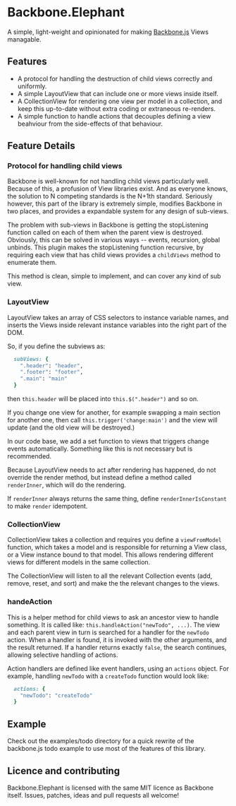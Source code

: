 # Backbone.Elephant

A simple, light-weight and opinionated for making [Backbone.js](https://backbonejs.org) Views managable.

## Features
- A protocol for handling the destruction of child views correctly and uniformly.
- A simple LayoutView that can include one or more views inside itself.
- A CollectionView for rendering one view per model in a collection, and keep this up-to-date without extra coding or extraneous re-renders.
- A simple function to handle actions that decouples defining a view beahviour from the side-effects of that behaviour.

## Feature Details

### Protocol for handling child views

Backbone is well-known for not handling child views particularly well.
Because of this, a profusion of View libraries exist.
And as everyone knows, the solution to N competing standards is the N+1th standard.
Seriously however, this part of the library is extremely simple, modifies Backbone in two places, and provides a expandable system for any design of sub-views.

The problem with sub-views in Backbone is getting the stopListening function called on each of them when the parent view is destroyed.
Obviously, this can be solved in various ways -- events, recursion, global unbinds.
This plugin makes the stopListening function recursive, by requiring each view that has child views provides a `childViews` method to enumerate them.

This method is clean, simple to implement, and can cover any kind of sub view.

### LayoutView

LayoutView takes an array of CSS selectors to instance variable names, and inserts the Views inside relevant instance variables into the right part of the DOM.

So, if you define the subviews as:

```ruby
  subViews: {
    ".header": "header",
    ".footer": "footer",
    ".main": "main"
  }
```

then `this.header` will be placed into `this.$(".header")` and so on.

If you change one view for another, for example swapping a main section for another one, then call `this.trigger('change:main')` and the view will update (and the old view will be destroyed.)

In our code base, we add a set function to views that triggers change events automatically. Something like this is not necessary but is recommended.

Because LayoutView needs to act after rendering has happened, do not override the render method, but instead define a method called `renderInner`, which will do the rendering.

If `renderInner` always returns the same thing, define `renderInnerIsConstant` to make `render` idempotent.

### CollectionView

CollectionView takes a collection and requires you define a `viewFromModel` function, which takes a model and is responsible for returning a View class, or a View instance bound to that model.
This allows rendering different views for different models in the same collection.

The CollectionView will listen to all the relevant Collection events (add, remove, reset, and sort) and make the the relevant changes to the views.

### handeAction

This is a helper method for child views to ask an ancestor view to handle something.
It is called like: `this.handleAction("newTodo", ...)`.
The view and each parent view in turn is searched for a handler for the `newTodo` action.
When a handler is found, it is invoked with the other arguments, and the result returned.
If a handler returns exactly `false`, the search continues, allowing selective handling of actions.

Action handlers are defined like event handlers, using an `actions` object.
For example, handling `newTodo` with a `createTodo` function would look like:

```ruby
  actions: {
    "newTodo": "createTodo"
  }
```

## Example
Check out the examples/todo directory for a quick rewrite of the backbone.js todo example to use most of the features of this library.

## Licence and contributing

Backbone.Elephant is licensed with the same MIT licence as Backbone itself.
Issues, patches, ideas and pull requests all welcome!
